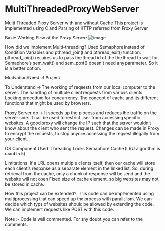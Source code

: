 # MultiThreadedProxyWebServer
 Multi Threaded Proxy Server with and without Cache
This project is implemented using C and Parsing of HTTP referred from Proxy Server

Basic Working Flow of the Proxy Server:
![image](https://github.com/user-attachments/assets/2dac70d7-177b-4c33-ba58-a3f7479ca681)

How did we implement Multi-threading?
Used Semaphore instead of Condition Variables and pthread_join() and pthread_exit() function.
pthread_join() requires us to pass the thread id of the the thread to wait for.
Semaphore’s sem_wait() and sem_post() doesn’t need any parameter. So it is a better option.

Motivation/Need of Project

To Understand →
The working of requests from our local computer to the server.
The handling of multiple client requests from various clients.
Locking procedure for concurrency.
The concept of cache and its different functions that might be used by browsers.

Proxy Server do →
It speeds up the process and reduces the traffic on the server side.
It can be used to restrict user from accessing specific websites.
A good proxy will change the IP such that the server wouldn’t know about the client who sent the request.
Changes can be made in Proxy to encrypt the requests, to stop anyone accessing the request illegally from your client.

OS Component Used ​
Threading
Locks
Semaphore
Cache (LRU algorithm is used in it)

Limitations ​
If a URL opens multiple clients itself, then our cache will store each client’s response as a separate element in the linked list. So, during retrieval from the cache, only a chunk of response will be send and the website will not open
Fixed size of cache element, so big websites may not be stored in cache.

How this project can be extended? ​
This code can be implemented using multiprocessing that can speed up the process with parallelism.
We can decide which type of websites should be allowed by extending the code.
We can implement requests like POST with this code.

Note :-
Code is well commented. For any doubt you can refer to the comments.
